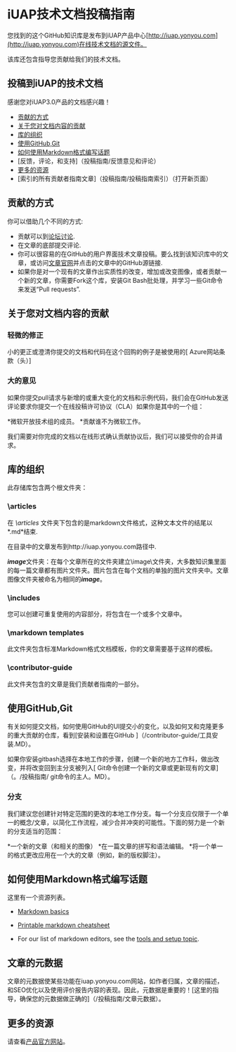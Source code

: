 # iUAP技术文档投稿指南

您找到的这个GitHub知识库是发布到iUAP产品中心[http://iuap.yonyou.com](http://iuap.yonyou.com)在线技术文档的源文件。

该库还包含指导您贡献给我们的技术文档。

## 投稿到iUAP的技术文档

感谢您对iUAP3.0产品的文档感兴趣！

* [贡献的方式](#贡献的方式)
* [关于您对文档内容的贡献](#关于您对文档内容的贡献)
* [库的组织](#库的组织)
* [使用GitHub,Git](#使用GitHub,Git)
* [如何使用Markdown格式编写话题](#如何使用Markdown格式编写话题)
* [反馈，评论，和支持]（投稿指南/反馈意见和评论）
* [更多的资源](#更多的资源)
* [索引的所有贡献者指南文章]（投稿指南/投稿指南索引）（打开新页面）


## 贡献的方式

你可以借助几个不同的方式:

* 贡献可以到[论坛讨论](http://iuap.yonyou.com/blog/).
* 在文章的底部提交评论.
* 你可以很容易的在GitHub的用户界面技术文章投稿。要么找到该知识库中的文章，或访问[文章官网](http://iuap.yonyou.com)并点击的文章中的GitHub源链接.
* 如果你是对一个现有的文章作出实质性的改变，增加或改变图像，或者贡献一个新的文章，你需要Fork这个库，安装Git Bash批处理，并学习一些Git命令来发送“Pull requests”.

## 关于您对文档内容的贡献

### 轻微的修正

小的更正或澄清你提交的文档和代码在这个回购的例子是被使用的[ Azure网站条款（头）]

### 大的意见

如果你提交pull请求与新增的或重大变化的文档和示例代码，我们会在GitHub发送评论要求你提交一个在线投稿许可协议（CLA）如果你是其中的一个组：

*微软开放技术组的成员。
*贡献谁不为微软工作。

我们需要对你完成的文档以在线形式确认贡献协议后，我们可以接受你的合并请求。

## 库的组织

此存储库包含两个根文件夹：

### \articles

在 *\articles* 文件夹下包含的是markdown文件格式，这种文本文件的结尾以*.md*结束.

在目录中的文章发布到http://iuap.yonyou.com路径中.

***image***文件夹：在每个文章所在的文件夹建立\image\文件夹，大多数知识集里面的每一篇文章都有图片文件夹。图片包含在每个文档的单独的图片文件夹中。文章图像文件夹被命名为相同的***image***。

### \includes

您可以创建可重复使用的内容部分，将包含在一个或多个文章中。 

### \markdown templates

此文件夹包含标准Markdown格式文档模板，你的文章需要基于这样的模板。

### \contributor-guide

此文件夹包含的文章是我们贡献者指南的一部分。

## 使用GitHub,Git

有关如何提交文档，如何使用GitHub的UI提交小的变化，以及如何叉和克隆更多的重大贡献的仓库，看到[安装和设置在GitHub ]（/contributor-guide/工具安装.MD）。

如果你安装gitbash选择在本地工作的步骤，创建一个新的地方工作科，做出改变，并将改变回到主分支被列入[ Git命令创建一个新的文章或更新现有的文章]（。/投稿指南/ git命令的主人。MD）。

### 分支

我们建议您创建针对特定范围的更改的本地工作分支。每一个分支应仅限于一个单一的概念/文章，以简化工作流程，减少合并冲突的可能性。下面的努力是一个新的分支适当的范围：

*一个新的文章（和相关的图像）
*在一篇文章的拼写和语法编辑。
*将一个单一的格式更改应用在一个大的文章（例如，新的版权脚注）。

## 如何使用Markdown格式编写话题


 这里有一个资源列表。
        
- [Markdown basics](https://help.github.com/articles/markdown-basics/)

- [Printable markdown cheatsheet](./contributor-guide/media/documents/markdown-cheatsheet.pdf?raw=true)

- For our list of markdown editors, see the [tools and setup topic](./contributor-guide/tools-and-setup.md#install-a-markdown-editor).

## 文章的元数据

文章的元数据使某些功能在iuap.yonyou.com网站，如作者归属，文章的描述，和SEO优化以及使用评价报告内容的表现。因此，元数据是重要的！[这里的指导，确保您的元数据做正确的]（/投稿指南/文章元数据）。

## 更多的资源

请查看[产品官方网站](http://iuap.yonyou.com)。
